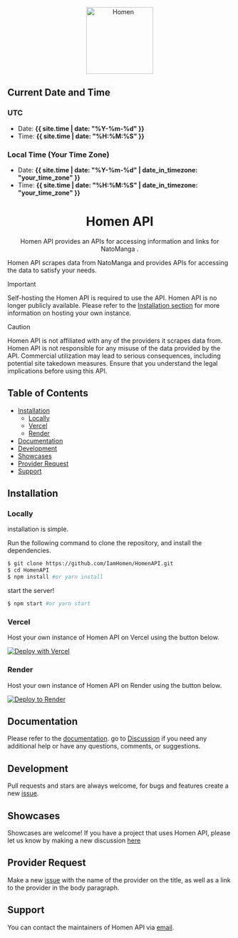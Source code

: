 <p align="center">
  <a href="https://docs-natomanga-api.vercel.app/" target="_blank">
    <img alt="Homen" src="https://natomangaapi.onrender.com/proxy-image?url=https://www.natomanga.com/images/logo-manganato.webp" width="150">
  </a>
</p>

## Current Date and Time

### UTC
* Date: **{{ site.time | date: "%Y-%m-%d" }}**
* Time: **{{ site.time | date: "%H:%M:%S" }}**

### Local Time (Your Time Zone)
* Date: **{{ site.time | date: "%Y-%m-%d" | date_in_timezone: "your_time_zone" }}**
* Time: **{{ site.time | date: "%H:%M:%S" | date_in_timezone: "your_time_zone" }}**

<h1 align="center">
  Homen API
</h1>
<p align="center">
  Homen API provides an APIs for accessing information and links for NatoManga .
</p>

Homen API scrapes data from NatoManga and provides APIs for accessing the data to satisfy your needs.

> [!IMPORTANT]
> Self-hosting the Homen API is required to use the API. Homen API is no longer publicly available. Please refer to the [Installation section](#installation) for more information on hosting your own instance.

> [!CAUTION]
> Homen API is not affiliated with any of the providers it scrapes data from. Homen API is not responsible for any misuse of the data provided by the API. Commercial utilization may lead to serious consequences, including potential site takedown measures. Ensure that you understand the legal implications before using this API.

<h2> Table of Contents </h2>

- [Installation](#installation)
  - [Locally](#locally)
  - [Vercel](#vercel)
  - [Render](#render)
- [Documentation](#documentation)
- [Development](#development)
- [Showcases](#showcases)
- [Provider Request](#provider-request)
- [Support](#support)

## Installation
### Locally
installation is simple.

Run the following command to clone the repository, and install the dependencies.

```sh
$ git clone https://github.com/IamHomen/HomenAPI.git
$ cd HomenAPI
$ npm install #or yarn install
```

start the server!

```sh
$ npm start #or yarn start
```

### Vercel
Host your own instance of Homen API on Vercel using the button below.

[![Deploy with Vercel](https://vercel.com/button)](https://vercel.com/new/clone?repository-url=https://github.com/IamHomen/HomenAPI)

### Render
Host your own instance of Homen API on Render using the button below.

[![Deploy to Render](https://render.com/images/deploy-to-render-button.svg)](https://render.com/deploy?repo=https://github.com/IamHomen/HomenAPI)

## Documentation
Please refer to the [documentation](https://docs-natomanga-api.vercel.app/). go to [Discussion](https://github.com/IamHomen/HomenAPI/discussions) if you need any additional help or have any questions, comments, or suggestions.

## Development
Pull requests and stars are always welcome, for bugs and features create a new [issue](https://github.com/IamHomen/HomenAPI/issues).

## Showcases
Showcases are welcome! If you have a project that uses Homen API, please let us know by making a new discussion [here](https://github.com/IamHomen/HomenAPI/discussions/categories/show-and-tell)

## Provider Request
Make a new [issue](https://github.com/IamHomen/HomenAPI/issues/new?assignees=&labels=provider+request&template=provider-request.yml) with the name of the provider on the title, as well as a link to the provider in the body paragraph.

## Support
You can contact the maintainers of Homen API via [email](mailto:homen0.00001@gmail.com).
